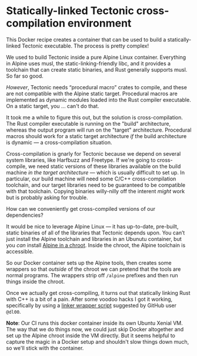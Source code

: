 # Statically-linked Tectonic cross-compilation environment

This Docker recipe creates a container that can be used to build a
statically-linked Tectonic executable. The process is pretty complex!

We used to build Tectonic inside a pure Alpine Linux container. Everything in
Alpine uses musl, the static-linking-friendly libc, and it provides a
toolchain that can create static binaries, and Rust generally supports musl.
So far so good.

*However*, Tectonic needs “procedural macro” crates to compile, and these
are not compatible with the Alpine static target. Procedural macros are
implemented as dynamic modules loaded into the Rust compiler executable.
On a static target, you ... can't do that.

It took me a while to figure this out, but the solution is cross-compilation.
The Rust compiler executable is running on the "build" architecture, whereas
the output program will run on the "target" architecture. Procedural macros
should work for a static target architecture *if* the build architecture is
dynamic — a cross-compilation situation.

Cross-compilation is gnarly for Tectonic because we depend on several system
libraries, like Harfbuzz and Freetype. If we're going to cross-compile, we
need static versions of these libraries available on the build machine *in the
target architecture* — which is usually difficult to set up. In particular,
our build machine will need some C/C++ cross-compilation toolchain, and our
target libraries need to be guaranteed to be compatible with that toolchain.
Copying binaries willy-nilly off the interent *might* work but is probably
asking for trouble.

How can we conveniently get cross-compiled versions of our dependencies?

It would be nice to leverage Alpine Linux — it has up-to-date, pre-built,
static binaries of all of the libraries that Tectonic depends upon. You can’t
just install the Alpine toolchain and libraries in an Ubunutu container, but
you *can* install [Alpine in a chroot]. Inside the chroot, the Alpine
toolchain is accessible.

So our Docker container sets up the Alpine tools, then creates some wrappers
so that *outside* of the chroot we can pretend that the tools are normal
programs. The wrappers strip off `/alpine` prefixes and then run things inside
the chroot.

[Alpine in a chroot]: https://wiki.alpinelinux.org/wiki/Installing_Alpine_Linux_in_a_chroot

Once we actually get cross-compiling, it turns out that statically linking
Rust with C++ is a bit of a pain. After some voodoo hacks I got it working,
specifically by using a [linker wrapper script] suggested by GitHub user
`@dl00`.

[linker wrapper script]: https://github.com/rust-lang/rust/issues/36710#issuecomment-364623950

**Note**: Our CI runs this docker container inside its own Ubuntu Xenial VM.
The way that we do things now, we could just skip Docker altogether and set up
the Alpine chroot inside the VM directly. But it seems helpful to capture the
magic in a Docker setup and shouldn't slow things down much, so we'll stick
with the container.
